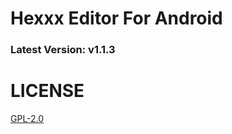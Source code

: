 # Hexxx Editor For Android
<h3 id="version">Latest Version: v1.1.3</h3>

# LICENSE
[GPL-2.0](LICENSE)

